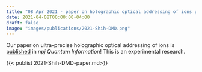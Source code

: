 ```yaml
---
title: "08 Apr 2021 - paper on holographic optical addressing of ions published"
date: 2021-04-08T00:00:00-04:00
draft: false
image: "images/publications/2021-Shih-DMD.png"
---
```


Our paper on ultra-precise holographic optical addressing of ions is [published](https://www.nature.com/articles/s41534-021-00396-0) in *npj Quantum Information*! This is an experimental research. 

{{< publist 2021-Shih-DMD-paper.md>}}